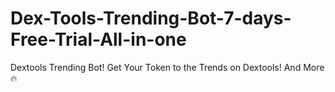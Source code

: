 # Dex-Tools-Trending-Bot-7-days-Free-Trial-All-in-one
Dextools Trending Bot! Get Your Token to the Trends on Dextools! And More 🔥

